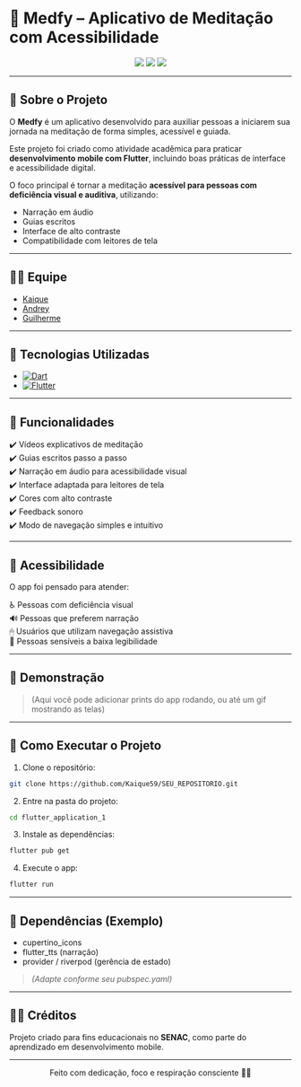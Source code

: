 # 🧘 Medfy – Aplicativo de Meditação com Acessibilidade

<div align="center">
  <img src="https://img.shields.io/badge/Status-Em%20Desenvolvimento-blue?style=for-the-badge" />
  <img src="https://img.shields.io/badge/Plataforma-Mobile-green?style=for-the-badge" />
  <img src="https://img.shields.io/badge/Acessibilidade-Inclusiva-orange?style=for-the-badge" />
</div>

---

## 📘 Sobre o Projeto
O **Medfy** é um aplicativo desenvolvido para auxiliar pessoas a iniciarem sua jornada na meditação de forma simples, acessível e guiada.

Este projeto foi criado como atividade acadêmica para praticar **desenvolvimento mobile com Flutter**, incluindo boas práticas de interface e acessibilidade digital.

O foco principal é tornar a meditação **acessível para pessoas com deficiência visual e auditiva**, utilizando:
- Narração em áudio
- Guias escritos
- Interface de alto contraste
- Compatibilidade com leitores de tela

---

## 👨‍💻 Equipe

- [Kaique](https://github.com/Kaique59)
- [Andrey](https://github.com/Andreyzc02)
- [Guilherme](https://github.com/guiidoo)

---

## 🚀 Tecnologias Utilizadas

- [![Dart](https://img.shields.io/badge/Dart-0175C2?style=for-the-badge&logo=dart&logoColor=white)](https://dart.dev/)
- [![Flutter](https://img.shields.io/badge/Flutter-02569B?style=for-the-badge&logo=flutter&logoColor=white)](https://flutter.dev/)

---

## 🎯 Funcionalidades

✔️ Vídeos explicativos de meditação  
✔️ Guias escritos passo a passo  
✔️ Narração em áudio para acessibilidade visual  
✔️ Interface adaptada para leitores de tela  
✔️ Cores com alto contraste  
✔️ Feedback sonoro  
✔️ Modo de navegação simples e intuitivo  

---

## 🔐 Acessibilidade

O app foi pensado para atender:

♿ Pessoas com deficiência visual  
🔊 Pessoas que preferem narração  
🖱 Usuários que utilizam navegação assistiva  
🎨 Pessoas sensíveis a baixa legibilidade

---

## 📱 Demonstração
> (Aqui você pode adicionar prints do app rodando, ou até um gif mostrando as telas)

---

## 🧩 Como Executar o Projeto

1. Clone o repositório:

```bash
git clone https://github.com/Kaique59/SEU_REPOSITORIO.git
````

2. Entre na pasta do projeto:

```bash
cd flutter_application_1
```

3. Instale as dependências:

```bash
flutter pub get
```

4. Execute o app:

```bash
flutter run
```

---

## 📌 Dependências (Exemplo)

* cupertino_icons
* flutter_tts (narração)
* provider / riverpod (gerência de estado)

> *(Adapte conforme seu pubspec.yaml)*

---

## 👨‍🏫 Créditos

Projeto criado para fins educacionais no **SENAC**, como parte do aprendizado em desenvolvimento mobile.

---

<div align="center">
Feito com dedicação, foco e respiração consciente 🧘✨
</div>
